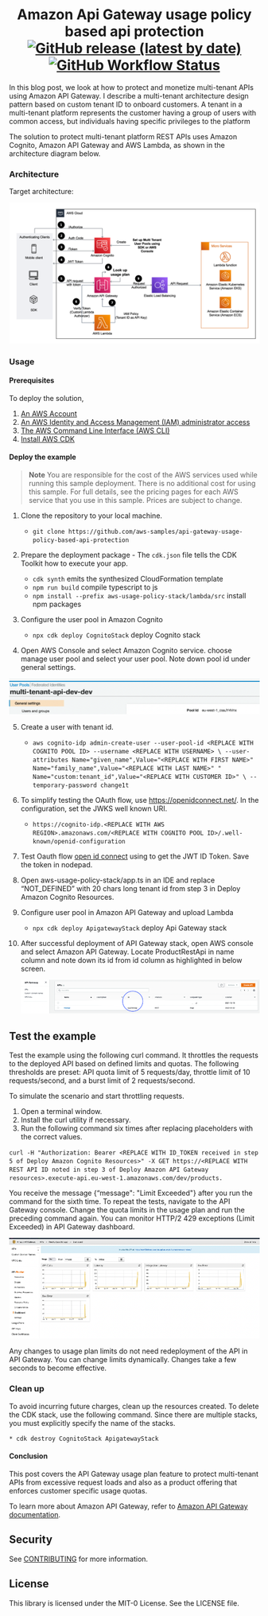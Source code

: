 <h1 align="center">
Amazon Api Gateway usage policy based api protection
<br>
   <a href="https://github.com/aws-samples/api-gateway-usage-policy-based-api-protection/releases"><img alt="GitHub release (latest by date)" src="https://img.shields.io/github/v/release/aws-samples/api-gateway-usage-policy-based-api-protection?display_name=tag"></a>
   <a href="https://github.com/aws-samples/api-gateway-usage-policy-based-api-protection/actions"><img alt="GitHub Workflow Status" src="https://github.com/aws-samples/api-gateway-usage-policy-based-api-protection/workflows/Unit%20Tests/badge.svg"></a>
</h1>

In this blog post, we look at how to protect and monetize multi-tenant APIs using Amazon API Gateway. I describe a multi-tenant architecture design pattern based on custom tenant ID to onboard customers. A tenant in a multi-tenant platform represents the customer having a group of users with common access, but individuals having specific privileges to the platform

The solution to protect multi-tenant platform REST APIs uses Amazon Cognito, Amazon API Gateway and AWS Lambda, as shown in the architecture diagram below.

### Architecture

Target architecture:

<p align="center">
  <img src="docs/APIGateway-UsagePlans.png" alt="AWS Architecture Diagram" />
</p>

### Usage

#### Prerequisites
To deploy the solution,

1. [An AWS Account](https://signin.aws.amazon.com/signin?redirect_uri=https%3A%2F%2Fportal.aws.amazon.com%2Fbilling%2Fsignup%2Fresume&client_id=signup)
2. [An AWS Identity and Access Management (IAM) administrator access](http://aws.amazon.com/iam)
3. [The AWS Command Line Interface (AWS CLI)](https://docs.aws.amazon.com/cli/latest/userguide/getting-started-install.html)
4. [Install AWS CDK](https://docs.aws.amazon.com/cdk/v2/guide/getting_started.html)


#### Deploy the example

> **Note**
You are responsible for the cost of the AWS services used while running this sample deployment. There is no additional
cost for using this sample. For full details, see the pricing pages for each AWS service that you use in this sample. Prices are subject to change.

1. Clone the repository to your local machine.
    * `git clone https://github.com/aws-samples/api-gateway-usage-policy-based-api-protection`

2. Prepare the deployment package - The `cdk.json` file tells the CDK Toolkit how to execute your app.
    * `cdk synth`                                               emits the synthesized CloudFormation template
    * `npm run build`                                           compile typescript to js
    * `npm install --prefix aws-usage-policy-stack/lambda/src`  install npm packages

3. Configure the user pool in Amazon Cognito
    * `npx cdk deploy CognitoStack`     deploy Cognito stack
4.	Open AWS Console and select Amazon Cognito service. choose manage user pool and select your user pool. Note down pool id under general settings.

<p align="center">
<img src="docs/user-pool-id.png" alt="Cognito User Pool" />
</p>

5.	Create a user with tenant id.

    * `aws cognito-idp admin-create-user --user-pool-id <REPLACE WITH COGNITO POOL ID> --username <REPLACE WITH USERNAME> \
    --user-attributes Name="given_name",Value="<REPLACE WITH FIRST NAME>" Name="family_name",Value="<REPLACE WITH LAST NAME>" " Name="custom:tenant_id",Value="<REPLACE WITH CUSTOMER ID>" \
    --temporary-password change1t`


6.	To simplify testing the OAuth flow, use https://openidconnect.net/. In the configuration, set the JWKS well known URI.
    * `https://cognito-idp.<REPLACE WITH AWS REGION>.amazonaws.com/<REPLACE WITH COGNITO POOL ID>/.well-known/openid-configuration`

7.	Test Oauth flow [open id connect](https://openidconnect.net/) using to get the JWT ID Token. Save the token in nodepad.

8.	Open aws-usage-policy-stack/app.ts in an IDE and replace “NOT_DEFINED” with 20 chars long tenant id from step 3 in Deploy Amazon Cognito Resources. 
9.	Configure user pool in Amazon API Gateway and upload Lambda
    * `npx cdk deploy ApigatewayStack`  deploy Api Gateway stack

10.	After successful deployment of API Gateway stack, open AWS console and select Amazon API Gateway. Locate ProductRestApi in name column and note down its id from id column as highlighted in below screen.

    <p align="center">
    <img src="docs/Api-gateway-api-id.png" alt="API Gateway Deployed API id" />
    </p>


## Test the example

Test the example using the following curl command. It throttles the requests to the deployed API based on defined limits and quotas. The following thresholds are preset: API quota limit of 5 requests/day, throttle limit of 10 requests/second, and a burst limit of 2 requests/second. 

To simulate the scenario and start throttling requests.

1.	Open a terminal window.
2.	Install the curl utility if necessary.
3.	Run the following command six times after replacing placeholders with the correct values.

`curl -H "Authorization: Bearer <REPLACE WITH ID_TOKEN received in step 5 of Deploy Amazon Cognito Resources>" -X GET https://<REPLACE WITH REST API ID noted in step 3 of Deploy Amazon API Gateway resources>.execute-api.eu-west-1.amazonaws.com/dev/products.`

You receive the message {“message": "Limit Exceeded"} after you run the command for the sixth time. To repeat the tests, navigate to the API Gateway console. Change the quota limits in the usage plan and run the preceding command again. You can monitor HTTP/2 429 exceptions (Limit Exceeded) in API Gateway dashboard.

<p align="center">
<img src="docs/api-gateway-dashboard.png" alt="API Gateway metrics dashboard" />
</p>

Any changes to usage plan limits do not need redeployment of the API in API Gateway. You can change limits dynamically. Changes take a few seconds to become effective.

### Clean up

To avoid incurring future charges, clean up the resources created. To delete the CDK stack, use the following command. Since there are multiple stacks, you must explicitly specify the name of the stacks.

    * cdk destroy CognitoStack ApigatewayStack


#### Conclusion

This post covers the API Gateway usage plan feature to protect multi-tenant APIs from excessive request loads and also as a product offering that enforces customer specific usage quotas. 

To learn more about Amazon API Gateway, refer to [Amazon API Gateway documentation](https://docs.aws.amazon.com/apigateway/latest/developerguide/welcome.html).  


## Security
See [CONTRIBUTING](CONTRIBUTING.md#security-issue-notifications) for more information.

## License
This library is licensed under the MIT-0 License. See the LICENSE file.
